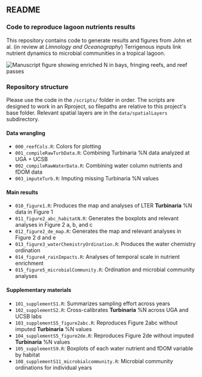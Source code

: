 ## README

### Code to reproduce lagoon nutrients results

This repository contains code to generate results and figures from John et al. (in review at *Limnology and Oceanography*) Terrigenous inputs link nutrient dynamics to microbial communities in a tropical lagoon. 

![Manuscript figure showing enriched N in bays, fringing reefs, and reef passes](plots/figure2/figure2.png)

### Repository structure

Please use the code in the `/scripts/` folder in order. The scripts are designed to work in an Rproject, so filepaths are relative to this project's base folder. Relevant spatial layers are in the `data/spatialLayers` subdirectory. 

#### Data wrangling 
* `000_reefCols.R`: Colors for plotting
* `001_compileRawTurbData.R`: Combining Turbinaria %N data analyzed at UGA + UCSB
* `002_compileRawWaterData.R`: Combining water column nutrients and fDOM data
* `003_imputeTurb.R`: Imputing missing Turbinaria %N values

#### Main results
* `010_figure1.R`: Produces the map and analyses of LTER **Turbinaria** %N data in Figure 1
* `011_figure2_abc_habitatN.R`: Generates the boxplots and relevant analyses in Figure 2 a, b, and c
* `012_figure2_de_map.R`: Generates the map and relevant analyses in Figure 2 d and e
* `013_figure3_waterChemistryOrdination.R`: Produces the water chemistry ordination
* `014_figure4_rainImpacts.R`: Analyses of temporal scale in nutrient enrichment
* `015_figure5_microbialCommunity.R`: Ordination and microbial community analyses

#### Supplementary materials
* `101_supplementS1.R`: Summarizes sampling effort across years
* `102_supplementS2.R`: Cross-calibrates **Turbinaria** %N across UGA and UCSB labs
* `103_supplementS5_figure2abc.R`: Reproduces Figure 2abc without imputed **Turbinaria** %N values
* `104_supplementS5_figure2de.R`: Reproduces Figure 2de without imputed **Turbinaria** %N values
* `105_supplementS9.R`: Boxplots of each water nutrient and fDOM variable by habitat
* `108_supplementS11_microbialcommunity.R`: Microbial community ordinations for individual years

